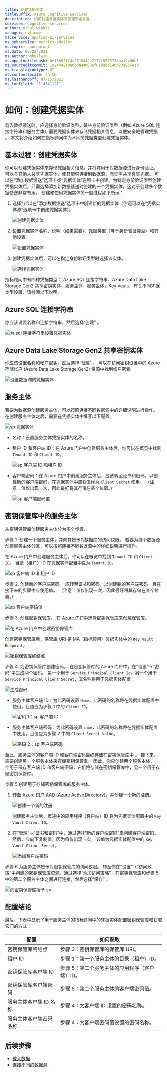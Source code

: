 ```yaml
---
title: 创建凭据实体
titleSuffix: Azure Cognitive Services
description: 如何创建凭据实体来管理安全凭据。
services: cognitive-services
author: mrbullwinkle
manager: nitinme
ms.service: applied-ai-services
ms.subservice: metrics-advisor
ms.topic: conceptual
ms.date: 06/22/2021
ms.author: mbullwin
ms.openlocfilehash: 0e16b92ff4a2316042e2177f9525734ba1949db1
ms.sourcegitcommit: 192444210a0bd040008ef01babd140b23a95541b
ms.translationtype: HT
ms.contentlocale: zh-CN
ms.lasthandoff: 07/15/2021
ms.locfileid: "114341127"
---
```

# <a name="how-to-create-a-credential-entity"></a>如何：创建凭据实体

载入数据馈送时，应选择身份验证类型，某些身份验证类型（例如 Azure SQL 连接字符串和服务主体）需要凭据实体来存储凭据相关信息，以便安全地管理凭据 。 本文将介绍如何在指标顾问中为不同的凭据类型创建凭据实体。
    

## <a name="basic-procedure-create-a-credential-entity"></a>基本过程：创建凭据实体

你可以创建凭据实体来存储凭据相关信息，并将其用于对数据源进行身份验证。 可以与其他人共享凭据实体，使其能够连接到数据源，而无需共享真实凭据。 可以在“添加数据馈送”选项卡或“凭据实体”选项卡中创建。为特定身份验证类型创建凭据实体后，只需选择添加新数据馈送时创建的一个凭据实体，这对于创建多个数据馈送非常有用。 创建和使用凭据实体的一般过程如下所示：

1. 选择“+”以在“添加数据馈送”选项卡中创建新的凭据实体（你还可以在“凭据实体源”选项卡中创建凭据实体）。

   ![创建凭据实体](../media/create-credential-entity.png)
 
2. 设置凭据实体名称、说明（如果需要）、凭据类型（等于身份验证类型）和其他设置。

   ![设置凭据实体](../media/set-credential-entity.png)
 
3. 创建凭据实体后，可以在指定身份验证类型时选择该实体。

   ![选择凭据实体](../media/choose-credential-entity.png)
 
指标顾问中有四种凭据类型： Azure SQL 连接字符串、Azure Data Lake Storage Gen2 共享密钥实体、服务主体、服务主体，Key Vault。 有关不同凭据类型设置，请参阅以下说明。

## <a name="azure-sql-connection-string"></a>Azure SQL 连接字符串

你应该设置名称和连接字符串，然后选择“创建” 。

![为 sql 连接字符串设置凭据实体](../media/credential-entity/credential-entity-sql-connection-string.png)

## <a name="azure-data-lake-storage-gen2-shared-key-entity"></a>Azure Data Lake Storage Gen2 共享密钥实体

你应该设置名称和帐户密钥，然后选择“创建” 。 可以在访问密钥设置中的 Azure 存储帐户 (Azure Data Lake Storage Gen2) 资源中找到帐户密钥。

<!-- 增加basic说明，tips是错的；增加一下怎么管理；加一个step1的link
-->
![设置数据湖的凭据实体](../media/credential-entity/credential-entity-data-lake.png)

## <a name="service-principal"></a>服务主体

若要为数据源创建服务主体，可以按照[连接不同数据源](../data-feeds-from-different-sources.md)中的详细说明进行操作。 在创建服务主体之后，需要在凭据实体中填写以下配置。

![sp 凭据实体](../media/credential-entity/credential-entity-service-principal.png)

* 名称：设置服务主体凭据实体的名称。
* 租户 ID 和客户端 ID：在 Azure 门户中创建服务主体后，你可以在概览中找到 `Tenant ID` 和 `Client ID`。

    ![sp 客户端 ID 和租户 ID](../media/credential-entity/sp-client-tenant-id.png)

* 客户端密码：在 Azure 门户中创建服务主体后，应该转至证书和密码，以创建新的客户端密码，在凭据实体中应将值作为 `Client Secret` 使用。 （注意：值仅出现一次，因此最好将其存储在某个位置。）


    ![sp 客户端密码值](../media/credential-entity/sp-secret-value.png)

## <a name="span-idsp-from-kvservice-principal-from-key-vaultspan"></a><span id="sp-from-kv">密钥保管库中的服务主体</span>

从密钥保管库创建服务主体分为多个步骤。

步骤 1. 创建一个服务主体，并向其授予对数据库的访问权限。 若要为每个数据源创建服务主体分区，可以按照[连接不同数据源](../data-feeds-from-different-sources.md)中的详细说明进行操作。 

在 Azure 门户中创建服务主体后，你可以在概览中找到 `Tenant ID` 和 `Client ID`。 目录（租户）ID 在凭据实体配置中应为 `Tenant ID`。

![sp 客户端 ID 和租户 ID](../media/credential-entity/sp-client-tenant-id.png)

步骤 2. 创建新的客户端密码。 应转至证书和密码，以创建新的客户端密码，且在接下来的步骤中应使用值。 （注意：值仅出现一次，因此最好将其存储在某个位置。）

![sp 客户端密码值](../media/credential-entity/sp-secret-value.png)

步骤 3. 创建密钥保管库。 在 [Azure 门户](https://ms.portal.azure.com/#home)中选择密钥保管库来创建保管库。

![在 Azure 门户中创建密钥保管库](../media/credential-entity/create-key-vault.png)

创建密钥保管库后，保管库 URI 是 MA（指标顾问）凭据实体中的 `Key Vault Endpoint`。

![密钥保管库终结点](../media/credential-entity/key-vault-endpoint.png)

步骤 4. 为密钥保管库创建密码。 在密钥保管库的 Azure 门户中，在“设置”->“密码”中生成两个密码。
第一个用于 `Service Principal Client Id`，另一个用于 `Service Principal Client Secret`，其名称将用于凭据实体配置。

![生成密码](../media/credential-entity/generate-secrets.png)

* 服务主体客户端 ID：为此密码设置 `Name`，此密码的名称将在凭据实体配置中使用，且值应为步骤 1 中的 `Client ID`。

    ![密码 1：sp 客户端 ID](../media/credential-entity/secret-1-sp-client-id.png)

* 服务主体客户端密码：为此密码设置 `Name`，此密码的名称将在凭据实体配置中使用，且值应为步骤 2 中的 `Client Secret Value`。

    ![密码 2：sp 客户端密码](../media/credential-entity/secret-2-sp-secret-value.png)

至此，服务主体的客户端 ID 和客户端密码最终存储在密钥保管库中 。 接下来，需要创建另一个服务主体来存储密钥保管库。 因此，你应创建两个服务主体，一个用于保存客户端 ID 和客户端密码，它们将存储在密钥保管库中，另一个用于存储密钥保管库。

步骤 5.创建用于存储密钥保管库的服务主体。 

1. 转至 [Azure 门户 AAD (Azure Active Directory)](https://portal.azure.com/?trace=diagnostics&feature.customportal=false#blade/Microsoft_AAD_IAM/ActiveDirectoryMenuBlade/Overview)，并创建一个新的注册。

    ![创建一个新的注册](../media/credential-entity/create-registration.png)

    创建服务主体后，概述中的应用程序（客户端）ID 将为凭据实体配置中的 `Key Vault Client ID`。

2. 在“管理”->“证书和密码”中，通过选择“新的客户端密码”来创建客户端密码。 然后，应向下复制值，因为值仅出现一次。 该值为凭据实体配置中的 `Key Vault Client Secret`。

    ![添加客户端密码](../media/credential-entity/add-client-secret.png)

步骤 6.为服务主体授予对密钥保管库的访问权限。  转至你在“设置”->“访问政策”中创建的密钥保管库资源，通过选择“添加访问策略”，在密钥保管库和步骤 5 中的第二个服务主体之间进行连接，然后选择“保存” 。

![向密钥保管库授予 sp](../media/credential-entity/grant-sp-to-kv.png)


## <a name="configurations-conclusion"></a>配置结论
最后，下表中显示了用于服务主体的指标顾问中的凭据实体配置密钥保管库和获取它们的方式：

| 配置 | 如何获取 |
|-------------| ---------------------|
| 密钥保管库终结点 | 步骤 3：密钥保管库的保管库 URI。 |
| 租户 ID | 步骤 1：第一个服务主体的目录（租户）ID。 |
| 密钥保管库客户端 ID | 步骤 5：第二个服务主体的应用程序（客户端）ID。 |
| 密钥保管库客户端密码 | 步骤 5：第二个服务主体的客户端密码值。 |
| 服务主体客户端 ID 名称 | 步骤 4：为客户端 ID 设置的密码名称。 |
| 服务主体客户端密码名称 | 步骤 4：为客户端密码值设置的密码名称。 |


## <a name="next-steps"></a>后续步骤

- [载入数据](onboard-your-data.md)
- [连接不同的数据源](../data-feeds-from-different-sources.md)
